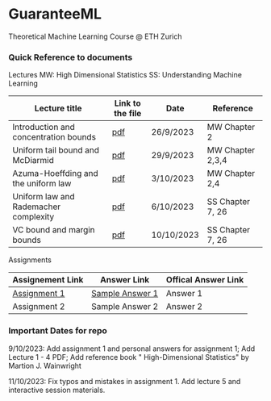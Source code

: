 # GuaranteeML
Theoretical Machine Learning Course @ ETH Zurich

### Quick Reference to documents
Lectures
MW: High Dimensional Statistics
SS: Understanding Machine Learning

| Lecture title | Link to the file | Date| Reference |
| ------------- | ------------- | ------------- | ------------- |
| Introduction and concentration bounds | [pdf](/Course%20Materials/lec1-handout.pdf)  | 26/9/2023   | MW Chapter 2  |
| Uniform tail bound and McDiarmid  | [pdf](/Course%20Materials/lec2-handout.pdf)  | 29/9/2023  | MW Chapter 2,3,4  |
| Azuma-Hoeffding and the uniform law  | [pdf](/Course%20Materials/lec3-handout.pdf)  | 3/10/2023  | MW Chapter 2,4	  |
|  Uniform law and Rademacher complexity  | [pdf](/Course%20Materials/lec4-handout.pdf)  | 6/10/2023  | SS Chapter 7, 26 |
| VC bound and margin bounds  | [pdf](/Course%20Materials/lec5-handout.pdf)  | 10/10/2023  | SS Chapter 7, 26 |

Assignments

| Assignement Link  | Answer Link | Offical Answer Link |
| ------------- | ------------- | ------------- |
| [Assignment 1](/Assignments/hw1-tex.pdf)  | [Sample Answer 1](/Assignments/myanswer1-tex.pdf)   | Answer 1  |
| Assignment 2  | Sample Answer 2  | Answer 2  |

### Important Dates for repo

9/10/2023: Add assignment 1 and personal answers for assignment 1; Add Lecture 1 - 4 PDF; Add reference book " High-Dimensional Statistics" by Martion J. Wainwright

11/10/2023: Fix typos and mistakes in assignment 1. Add lecture 5 and interactive session materials.